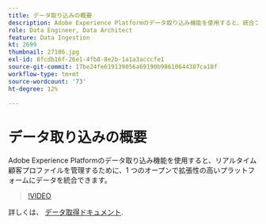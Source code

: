 ```yaml
---
title: データ取り込みの概要
description: Adobe Experience Platformのデータ取り込み機能を使用すると、統合プロファイルを管理するために、1 つのオープンで拡張性の高いプラットフォームにデータを統合できます。
role: Data Engineer, Data Architect
feature: Data Ingestion
kt: 2699
thumbnail: 27106.jpg
exl-id: 8fcdb16f-26e1-4fb8-8e2b-1a1a3acccfe1
source-git-commit: 17be24fe619139056a69190b98610644387ca18f
workflow-type: tm+mt
source-wordcount: '73'
ht-degree: 12%

---
```


# データ取り込みの概要

Adobe Experience Platformのデータ取り込み機能を使用すると、リアルタイム顧客プロファイルを管理するために、1 つのオープンで拡張性の高いプラットフォームにデータを統合できます。

>[!VIDEO](https://video.tv.adobe.com/v/27106?quality=12&learn=on)

詳しくは、 [データ取得ドキュメント](https://experienceleague.adobe.com/docs/experience-platform/ingestion/home.html?lang=ja).
